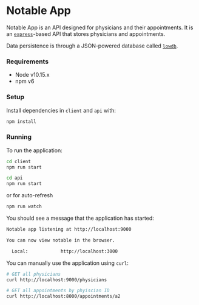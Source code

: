 # Notable App

Notable App is an API designed for physicians and their appointments. It is an [`express`](https://expressjs.com/)-based API that stores physicians and appointments.

Data persistence is through a JSON-powered database called [`lowdb`](https://github.com/typicode/lowdb).

### Requirements

* Node v10.15.x
* npm v6

### Setup

Install dependencies in `client` and `api` with:

```sh
npm install
```

### Running

To run the application:

```sh
cd client
npm run start
```


```sh
cd api
npm run start
```
or for auto-refresh
```sh
npm run watch
```

You should see a message that the application has started:

```sh
Notable app listening at http://localhost:9000
```
```sh
You can now view notable in the browser.

  Local:            http://localhost:3000
```

You can manually use the application using `curl`:

```sh
# GET all physicians
curl http://localhost:9000/physicians

# GET all appointments by phyiscian ID
curl http://localhost:8000/appointments/a2
```
